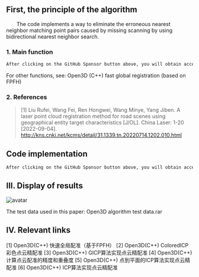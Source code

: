 ##  First, the principle of the algorithm 

  The code implements a way to eliminate the erroneous nearest neighbor matching point pairs caused by missing scanning by using bidirectional nearest neighbor search. 

###  1. Main function 

 ```python  
After clicking on the GitHub Sponsor button above, you will obtain access permissions to my private code repository ( https://github.com/slowlon/my_code_bar ) to view this blog code. By searching the code number of this blog, you can find the code you need, code number is: 2024020309574562257
 ```  
For other functions, see: Open3D (C++) fast global registration (based on FPFH) 

###  2. References 

>  [1] Liu Rufei, Wang Fei, Ren Hongwei, Wang Minye, Yang Jiben. A laser point cloud registration method for road scenes using geographical entity target characteristics [J/OL]. China Laser: 1-20 [2022-09-04]. http://kns.cnki.net/kcms/detail/31.1339.tn.20220714.1202.010.html 

##  Code implementation 

 ```python  
After clicking on the GitHub Sponsor button above, you will obtain access permissions to my private code repository ( https://github.com/slowlon/my_code_bar ) to view this blog code. By searching the code number of this blog, you can find the code you need, code number is: 2024020309574562257
 ```  
##  III. Display of results 

![avatar]( b68036fcf47d43d189e165b0a250de72.png) 

 The test data used in this paper: Open3D algorithm test data.rar  

##  IV. Relevant links 

[1] Open3D(C++) 快速全局配准（基于FPFH） [2] Open3D(C++) ColoredICP彩色点云精配准 [3] Open3D(C++) GICP算法实现点云精配准 [4] Open3D(C++)计算点云配准的精度和重叠度 [5] Open3D(C++) 点到平面的ICP算法实现点云精配准 [6] Open3D(C++) ICP算法实现点云精配准 

